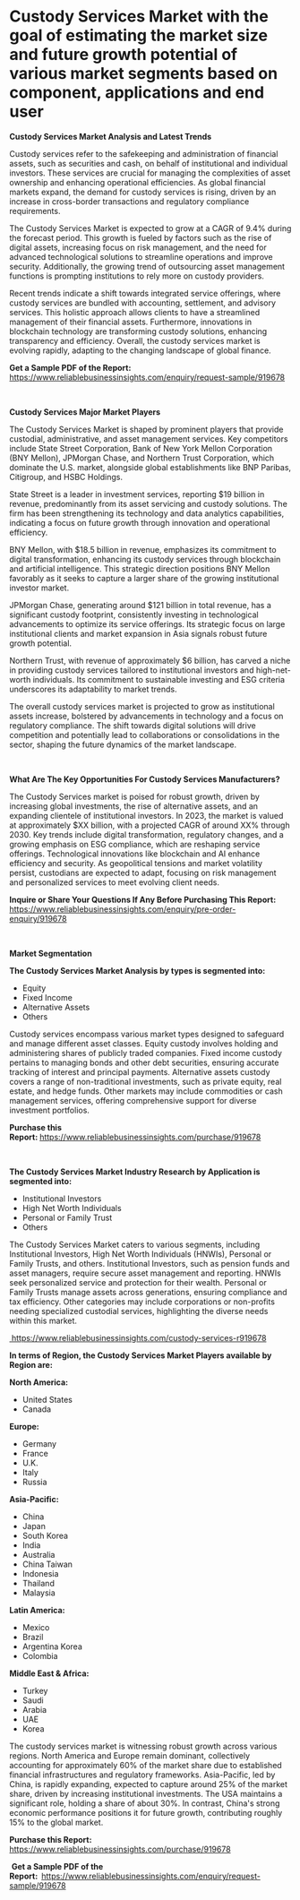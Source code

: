 <p><h1>Custody Services Market with the goal of estimating the market size and future growth potential of various market segments based on component, applications and end user</h1></p><p><strong>Custody Services Market Analysis and Latest Trends</strong></p>
<p><p>Custody services refer to the safekeeping and administration of financial assets, such as securities and cash, on behalf of institutional and individual investors. These services are crucial for managing the complexities of asset ownership and enhancing operational efficiencies. As global financial markets expand, the demand for custody services is rising, driven by an increase in cross-border transactions and regulatory compliance requirements.</p><p>The Custody Services Market is expected to grow at a CAGR of 9.4% during the forecast period. This growth is fueled by factors such as the rise of digital assets, increasing focus on risk management, and the need for advanced technological solutions to streamline operations and improve security. Additionally, the growing trend of outsourcing asset management functions is prompting institutions to rely more on custody providers. </p><p>Recent trends indicate a shift towards integrated service offerings, where custody services are bundled with accounting, settlement, and advisory services. This holistic approach allows clients to have a streamlined management of their financial assets. Furthermore, innovations in blockchain technology are transforming custody solutions, enhancing transparency and efficiency. Overall, the custody services market is evolving rapidly, adapting to the changing landscape of global finance.</p></p>
<p><strong>Get a Sample PDF of the Report:&nbsp;</strong> <a href="https://www.reliablebusinessinsights.com/enquiry/request-sample/919678?utm_campaign=2924&utm_medium=2&utm_source=Github&utm_content=ia&utm_term=17042025&utm_id=custody-services">https://www.reliablebusinessinsights.com/enquiry/request-sample/919678</a></p>
<p>&nbsp;</p>
<p><strong>Custody Services Major Market Players</strong></p>
<p><p>The Custody Services Market is shaped by prominent players that provide custodial, administrative, and asset management services. Key competitors include State Street Corporation, Bank of New York Mellon Corporation (BNY Mellon), JPMorgan Chase, and Northern Trust Corporation, which dominate the U.S. market, alongside global establishments like BNP Paribas, Citigroup, and HSBC Holdings.</p><p>State Street is a leader in investment services, reporting $19 billion in revenue, predominantly from its asset servicing and custody solutions. The firm has been strengthening its technology and data analytics capabilities, indicating a focus on future growth through innovation and operational efficiency.</p><p>BNY Mellon, with $18.5 billion in revenue, emphasizes its commitment to digital transformation, enhancing its custody services through blockchain and artificial intelligence. This strategic direction positions BNY Mellon favorably as it seeks to capture a larger share of the growing institutional investor market.</p><p>JPMorgan Chase, generating around $121 billion in total revenue, has a significant custody footprint, consistently investing in technological advancements to optimize its service offerings. Its strategic focus on large institutional clients and market expansion in Asia signals robust future growth potential.</p><p>Northern Trust, with revenue of approximately $6 billion, has carved a niche in providing custody services tailored to institutional investors and high-net-worth individuals. Its commitment to sustainable investing and ESG criteria underscores its adaptability to market trends.</p><p>The overall custody services market is projected to grow as institutional assets increase, bolstered by advancements in technology and a focus on regulatory compliance. The shift towards digital solutions will drive competition and potentially lead to collaborations or consolidations in the sector, shaping the future dynamics of the market landscape.</p></p>
<p>&nbsp;</p>
<p><strong>What Are The Key Opportunities For Custody Services Manufacturers?</strong></p>
<p><p>The Custody Services market is poised for robust growth, driven by increasing global investments, the rise of alternative assets, and an expanding clientele of institutional investors. In 2023, the market is valued at approximately $XX billion, with a projected CAGR of around XX% through 2030. Key trends include digital transformation, regulatory changes, and a growing emphasis on ESG compliance, which are reshaping service offerings. Technological innovations like blockchain and AI enhance efficiency and security. As geopolitical tensions and market volatility persist, custodians are expected to adapt, focusing on risk management and personalized services to meet evolving client needs.</p></p>
<p><strong>Inquire or Share Your Questions If Any Before Purchasing This Report:</strong> <a href="https://www.reliablebusinessinsights.com/enquiry/pre-order-enquiry/919678?utm_campaign=2924&utm_medium=2&utm_source=Github&utm_content=ia&utm_term=17042025&utm_id=custody-services">https://www.reliablebusinessinsights.com/enquiry/pre-order-enquiry/919678</a></p>
<p>&nbsp;</p>
<p><strong>Market Segmentation</strong></p>
<p><strong>The Custody Services Market Analysis by types is segmented into:</strong></p>
<p><ul><li>Equity</li><li>Fixed Income</li><li>Alternative Assets</li><li>Others</li></ul></p>
<p><p>Custody services encompass various market types designed to safeguard and manage different asset classes. Equity custody involves holding and administering shares of publicly traded companies. Fixed income custody pertains to managing bonds and other debt securities, ensuring accurate tracking of interest and principal payments. Alternative assets custody covers a range of non-traditional investments, such as private equity, real estate, and hedge funds. Other markets may include commodities or cash management services, offering comprehensive support for diverse investment portfolios.</p></p>
<p><strong>Purchase this Report:&nbsp;</strong><a href="https://www.reliablebusinessinsights.com/purchase/919678?utm_campaign=2924&utm_medium=2&utm_source=Github&utm_content=ia&utm_term=17042025&utm_id=custody-services">https://www.reliablebusinessinsights.com/purchase/919678</a></p>
<p>&nbsp;</p>
<p><strong>The Custody Services Market Industry Research by Application is segmented into:</strong></p>
<p><ul><li>Institutional Investors</li><li>High Net Worth Individuals</li><li>Personal or Family Trust</li><li>Others</li></ul></p>
<p><p>The Custody Services Market caters to various segments, including Institutional Investors, High Net Worth Individuals (HNWIs), Personal or Family Trusts, and others. Institutional Investors, such as pension funds and asset managers, require secure asset management and reporting. HNWIs seek personalized service and protection for their wealth. Personal or Family Trusts manage assets across generations, ensuring compliance and tax efficiency. Other categories may include corporations or non-profits needing specialized custodial services, highlighting the diverse needs within this market.</p></p>
<p><a href="https://www.reliablebusinessinsights.com/custody-services-r919678?utm_campaign=2924&utm_medium=2&utm_source=Github&utm_content=ia&utm_term=17042025&utm_id=custody-services">&nbsp;https://www.reliablebusinessinsights.com/custody-services-r919678</a></p>
<p><strong>In terms of Region, the Custody Services Market Players available by Region are:</strong></p>
<p>
    <p> <strong> North America: </strong>
        <ul>
            <li>United States</li>
            <li>Canada</li>
        </ul>
        </p> 
    <p> <strong> Europe: </strong>
        <ul>
            <li>Germany</li>
            <li>France</li>
            <li>U.K.</li>
            <li>Italy</li>
            <li>Russia</li>
        </ul>
        </p> 
    <p> <strong> Asia-Pacific: </strong>
        <ul>
            <li>China</li>
            <li>Japan</li>
            <li>South Korea</li>
            <li>India</li>
            <li>Australia</li>
            <li>China Taiwan</li>
            <li>Indonesia</li>
            <li>Thailand</li>
            <li>Malaysia</li>
        </ul>
        </p> 
    <p> <strong> Latin America: </strong>
        <ul>
            <li>Mexico</li>
            <li>Brazil</li>
            <li>Argentina Korea</li>
            <li>Colombia</li>
        </ul>
        </p> 
    <p> <strong> Middle East & Africa: </strong>
        <ul>
            <li>Turkey</li>
            <li>Saudi</li>
            <li>Arabia</li>
            <li>UAE</li>
            <li>Korea</li>
        </ul>
    </p>
    </p>
<p><p>The custody services market is witnessing robust growth across various regions. North America and Europe remain dominant, collectively accounting for approximately 60% of the market share due to established financial infrastructures and regulatory frameworks. Asia-Pacific, led by China, is rapidly expanding, expected to capture around 25% of the market share, driven by increasing institutional investments. The USA maintains a significant role, holding a share of about 30%. In contrast, China's strong economic performance positions it for future growth, contributing roughly 15% to the global market.</p></p>
<p><strong>Purchase this Report: </strong><a href="https://www.reliablebusinessinsights.com/purchase/919678?utm_campaign=2924&utm_medium=2&utm_source=Github&utm_content=ia&utm_term=17042025&utm_id=custody-services">https://www.reliablebusinessinsights.com/purchase/919678</a></p>
<p>&nbsp;<strong>Get a Sample PDF of the Report:&nbsp;&nbsp;</strong><a href="https://www.reliablebusinessinsights.com/enquiry/request-sample/919678?utm_campaign=2924&utm_medium=2&utm_source=Github&utm_content=ia&utm_term=17042025&utm_id=custody-services">https://www.reliablebusinessinsights.com/enquiry/request-sample/919678</a></p>
<p><strong></strong></p>
<p><p></p><p></p><p></p></p>